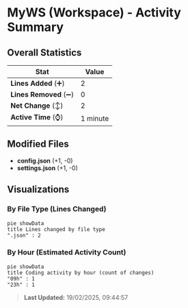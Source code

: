 # MyWS (Workspace) - Activity Summary 

## Overall Statistics

| Stat                   | Value                                                             |
| ---------------------- | ----------------------------------------------------------------- |
| **Lines Added** (➕)   | 2                                          |
| **Lines Removed** (➖) | 0                                        |
| **Net Change** (↕)    | 2                |
| **Active Time** (⌚)   | 1 minute |


## Modified Files
- **config.json** (+1, -0)
- **settings.json** (+1, -0)

## Visualizations

### By File Type (Lines Changed)

```mermaid
pie showData
title Lines changed by file type
".json" : 2
```

### By Hour (Estimated Activity Count)

```mermaid
pie showData
title Coding activity by hour (count of changes)
"09h" : 1
"23h" : 1
```


> **Last Updated:** 19/02/2025, 09:44:57